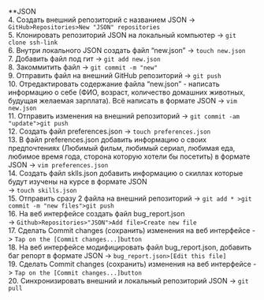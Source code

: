 **JSON<br>
 4. Создать внешний репозиторий c названием JSON -> `GitHub>Repositories>New "JSON" repositories`<br>
 5. Клонировать репозиторий JSON на локальный компьютер -> `git clone ssh-link`<br>
 6. Внутри локального JSON создать файл “new.json” -> `touch new.json`<br>
 7. Добавить файл под гит -> `git add new.json`<br>
 8. Закоммитить файл -> `git commit -m "new"`<br>
 9. Отправить файл на внешний GitHub репозиторий -> `git push`<br>
 10. Отредактировать содержание файла “new.json” - написать информацию о себе (ФИО, возраст, количество домашних животных, будущая желаемая зарплата). Всё написать в формате JSON -> `vim new.json`<br>
 11. Отправить изменения на внешний репозиторий -> `git commit -am "update">git push`<br>
 12. Создать файл preferences.json -> `touch preferences.json`<br>
 13. В файл preferences.json добавить информацию о своих предпочтениях (Любимый фильм, любимый сериал, любимая еда, любимое время года, сторона которую хотели бы посетить) в формате JSON -> `vim preferences.json`<br>
 14. Создать файл sklls.json добавить информацию о скиллах которые будут изучены на курсе в формате JSON<br> -> `touch skills.json`<br>
 15. Отправить сразу 2 файла на внешний репозиторий -> `git add * >git commit -m "new files">git push`<br>
 16. На веб интерфейсе создать файл bug_report.json<br> -> `Github>Repositories>"JSON">Add file>Create new file`<br>
 17. Сделать Commit changes (сохранить) изменения на веб интерфейсе -> `Tap on the [Commit changes...]button`<br>
 18. На веб интерфейсе модифицировать файл bug_report.json, добавить баг репорт в формате JSON -> `bug_report.json>[Edit this file]`<br>
 19. Сделать Commit changes (сохранить) изменения на веб интерфейсе -> `Tap on the [Commit changes...]button`<br>
 20. Синхронизировать внешний и локальный репозиторий JSON -> `git pull`<br>
